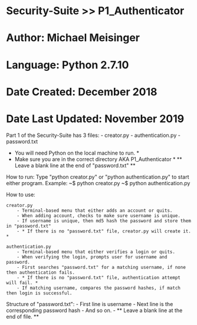 # Security-Suite >> P1_Authenticator
# Author: Michael Meisinger
# Language: Python 2.7.10
# Date Created: December 2018
# Date Last Updated: November 2019


Part 1 of the Security-Suite has 3 files:
	- creator.py
	- authentication.py
	- password.txt

* You will need Python on the local machine to run. *
* Make sure you are in the correct directory AKA P1_Authenticator *
** Leave a blank line at the end of "password.txt" **


How to run:
	Type "python creator.py" or "python authentication.py" to start either program.
	Example: ~$ python creator.py
			 ~$ python authentication.py

How to use:

	creator.py
		- Terminal-based menu that either adds an account or quits.
		- When adding account, checks to make sure username is unique.
		- If username is unique, then md5 hash the password and store them in "password.txt"
		- * If there is no "password.txt" file, creator.py will create it. *

	authentication.py
		- Terminal-based menu that either verifies a login or quits.
		- When verifying the login, prompts user for username and password.
		- First searches "password.txt" for a matching username, if none then authentication fails.
		- * If there is no "password.txt" file, authentication attempt will fail. *
		- If matching username, compares the password hashes, if match then login is successful.
		
		
Structure of "password.txt":
	- First line is username
	- Next line is the corresponding password hash
	- And so on.
	- ** Leave a blank line at the end of file. **
